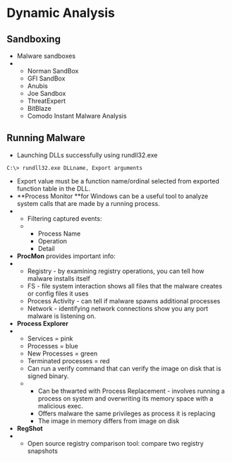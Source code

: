 # Dynamic Analysis

## Sandboxing

* Malware sandboxes
* * Norman SandBox
  * GFI SandBox
  * Anubis
  * Joe Sandbox
  * ThreatExpert
  * BitBlaze
  * Comodo Instant Malware Analysis

## Running Malware

* Launching DLLs successfully using rundll32.exe

`C:\> rundll32.exe DLLname, Export arguments`

* Export value must be a function name/ordinal selected from exported function table in the DLL.
* **Process Monitor **for Windows can be a useful tool to analyze system calls that are made by a running process.
* * Filtering captured events:
  * * Process Name
    * Operation
    * Detail
* **ProcMon** provides important info:
* * Registry - by examining registry operations, you can tell how malware installs itself
  * FS - file system interaction shows all files that the malware creates or config files it uses
  * Process Activity - can tell if malware spawns additional processes
  * Network - identifying network connections show you any port malware is listening on.
* **Process Explorer**
* * Services = pink
  * Processes = blue
  * New Processes = green
  * Terminated processes = red
  * Can run a verify command that can verify the image on disk that is signed binary.
  * * Can be thwarted with Process Replacement - involves running a process on system and overwriting its memory space with a malicious exec.
    * Offers malware the same privileges as process it is replacing
    * The image in memory differs from image on disk
* **RegShot**
* * Open source registry comparison tool: compare two registry snapshots



